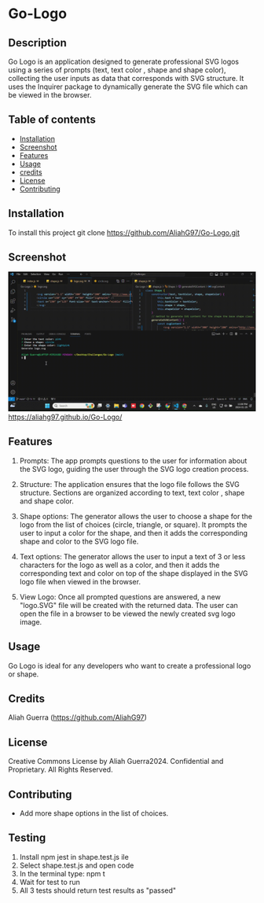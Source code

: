 # Go-Logo

## Description
Go Logo is an application designed to generate professional SVG logos using a series of prompts (text, text color , shape and shape color), collecting the user inputs as data that corresponds with SVG structure. It uses the Inquirer package to dynamically generate the SVG file which can be viewed in the browser. 


## Table of contents
- [Installation](#installation)
- [Screenshot](#screenshot)
- [Features](#features)
- [Usage](#usage)
- [credits](#credits)
- [License](#license)
- [Contributing](#contributing)


## Installation
To install this project git clone https://github.com/AliahG97/Go-Logo.git

## Screenshot
![ReadMe Gen Screenshot](./Assets/Images/Go-Logo-screenshot.gif) https://aliahg97.github.io/Go-Logo/


## Features

1. Prompts: The app prompts questions to the user for information about the SVG logo, guiding the user through the SVG logo creation process.

2. Structure: The application ensures that the logo file follows the SVG structure. Sections are organized according to text, text color , shape and shape color.

3. Shape options: The generator allows the user to choose a shape for the logo from the list of choices (circle, triangle, or square). It prompts the user to input a color for the shape, and then it adds the corresponding shape and color to the SVG logo file.

4. Text options: The generator allows the user to input a text of 3 or less characters for the logo as well as a color, and then it adds the corresponding text and color on top of the shape displayed in the SVG logo file when viewed in the browser.


5. View Logo: Once all prompted questions are answered, a new "logo.SVG" file will be created with the returned data. The user can open the file in a browser to be viewed the newly created svg logo image.

## Usage
Go Logo is ideal for any developers who want to create a professional logo or shape.

## Credits
Aliah Guerra (https://github.com/AliahG97)

## License
Creative Commons License
by Aliah Guerra2024. Confidential and Proprietary. All Rights Reserved.

## Contributing
- Add more shape options in the list of choices.

## Testing
1. Install npm jest in shape.test.js ile 
2. Select shape.test.js and open code
3. In the terminal type: npm t
4. Wait for test to run
5. All 3 tests should return test results as "passed"


